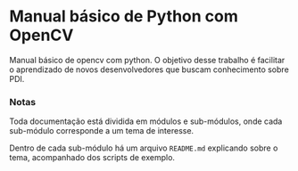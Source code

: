 # Manual básico de Python com OpenCV
Manual básico de opencv com python. O objetivo desse trabalho é facilitar o aprendizado de novos desenvolvedores que buscam conhecimento sobre PDI.



### Notas
Toda documentação está dividida em módulos e sub-módulos, onde cada sub-módulo corresponde a um tema de interesse. 

Dentro de cada sub-módulo há um arquivo `README.md` explicando sobre o tema, acompanhado dos scripts de exemplo.